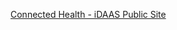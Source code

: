 
<a href="http://connectedhealth-idaas.io" target="_blank">Connected Health - iDAAS Public Site</a>
